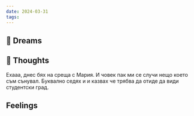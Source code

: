```yaml
---
date: 2024-03-31
tags:
---
```


## 💭 Dreams

## 🤔 Thoughts 
Ехааа, днес бях на среща с Мария. И човек пак ми се случи нещо което съм сънувал. Буквално седях и и казвах че трябва да отиде да види студентски град. 
## Feelings 

